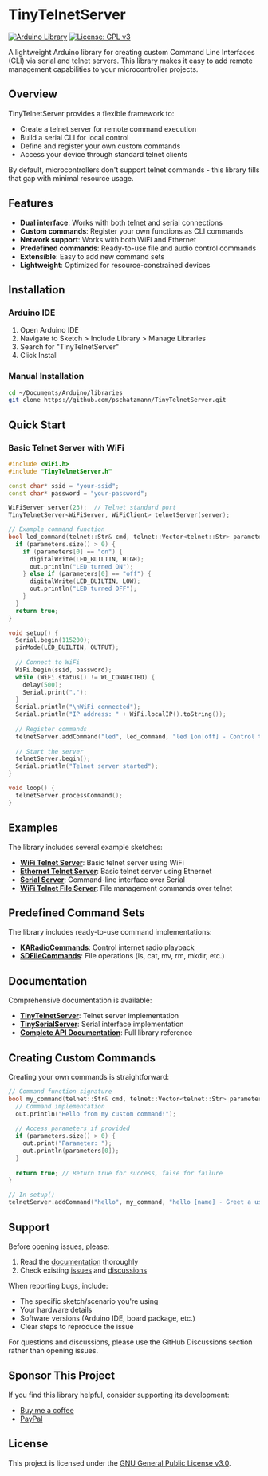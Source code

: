 # TinyTelnetServer

[![Arduino Library](https://img.shields.io/badge/Arduino-Library-blue.svg)](https://www.arduino.cc/reference/en/libraries/)
[![License: GPL v3](https://img.shields.io/badge/License-GPLv3-blue.svg)](https://www.gnu.org/licenses/gpl-3.0)

A lightweight Arduino library for creating custom Command Line Interfaces (CLI) via serial and telnet servers. This library makes it easy to add remote management capabilities to your microcontroller projects.

## Overview

TinyTelnetServer provides a flexible framework to:
- Create a telnet server for remote command execution
- Build a serial CLI for local control
- Define and register your own custom commands
- Access your device through standard telnet clients

By default, microcontrollers don't support telnet commands - this library fills that gap with minimal resource usage.

## Features

- **Dual interface**: Works with both telnet and serial connections
- **Custom commands**: Register your own functions as CLI commands
- **Network support**: Works with both WiFi and Ethernet
- **Predefined commands**: Ready-to-use file and audio control commands
- **Extensible**: Easy to add new command sets
- **Lightweight**: Optimized for resource-constrained devices

## Installation

### Arduino IDE

1. Open Arduino IDE
2. Navigate to Sketch > Include Library > Manage Libraries
3. Search for "TinyTelnetServer"
4. Click Install

### Manual Installation

```bash
cd ~/Documents/Arduino/libraries
git clone https://github.com/pschatzmann/TinyTelnetServer.git

```

## Quick Start

### Basic Telnet Server with WiFi

```cpp
#include <WiFi.h>
#include "TinyTelnetServer.h"

const char* ssid = "your-ssid";
const char* password = "your-password";

WiFiServer server(23);  // Telnet standard port
TinyTelnetServer<WiFiServer, WiFiClient> telnetServer(server);

// Example command function
bool led_command(telnet::Str& cmd, telnet::Vector<telnet::Str> parameters, Print& out, TinySerialServer* self) {
  if (parameters.size() > 0) {
    if (parameters[0] == "on") {
      digitalWrite(LED_BUILTIN, HIGH);
      out.println("LED turned ON");
    } else if (parameters[0] == "off") {
      digitalWrite(LED_BUILTIN, LOW);
      out.println("LED turned OFF");
    }
  }
  return true;
}

void setup() {
  Serial.begin(115200);
  pinMode(LED_BUILTIN, OUTPUT);
  
  // Connect to WiFi
  WiFi.begin(ssid, password);
  while (WiFi.status() != WL_CONNECTED) {
    delay(500);
    Serial.print(".");
  }
  Serial.println("\nWiFi connected");
  Serial.println("IP address: " + WiFi.localIP().toString());
  
  // Register commands
  telnetServer.addCommand("led", led_command, "led [on|off] - Control the LED");
  
  // Start the server
  telnetServer.begin();
  Serial.println("Telnet server started");
}

void loop() {
  telnetServer.processCommand();
}
```

## Examples

The library includes several example sketches:

- **[WiFi Telnet Server](/examples/wifi-telnet-server/wifi-telnet-server.ino)**: Basic telnet server using WiFi
- **[Ethernet Telnet Server](/examples/ethernet-telnet-server/ethernet-telnet-server.ino)**: Basic telnet server using Ethernet
- **[Serial Server](/examples/serial-server/serial-server.ino)**: Command-line interface over Serial
- **[WiFi Telnet File Server](/examples/wifi-telnet-fileserver/wifi-telnet-fileserver.ino)**: File management commands over telnet

## Predefined Command Sets

The library includes ready-to-use command implementations:

- **[KARadioCommands](https://pschatzmann.github.io/TinyTelnetServer/html/classtelnet_1_1_k_a_radio_commands.html)**: Control internet radio playback
- **[SDFileCommands](https://pschatzmann.github.io/TinyTelnetServer/html/classtelnet_1_1_s_d_file_commands.html)**: File operations (ls, cat, mv, rm, mkdir, etc.)

## Documentation

Comprehensive documentation is available:

- **[TinyTelnetServer](https://pschatzmann.github.io/TinyTelnetServer/html/class_tiny_telnet_server.html)**: Telnet server implementation
- **[TinySerialServer](https://pschatzmann.github.io/TinyTelnetServer/html/class_tiny_serial_server.html)**: Serial interface implementation
- **[Complete API Documentation](https://pschatzmann.github.io/TinyTelnetServer/html/index.html)**: Full library reference

## Creating Custom Commands

Creating your own commands is straightforward:

```cpp
// Command function signature
bool my_command(telnet::Str& cmd, telnet::Vector<telnet::Str> parameters, Print& out, TinySerialServer* self) {
  // Command implementation
  out.println("Hello from my custom command!");
  
  // Access parameters if provided
  if (parameters.size() > 0) {
    out.print("Parameter: ");
    out.println(parameters[0]);
  }
  
  return true; // Return true for success, false for failure
}

// In setup()
telnetServer.addCommand("hello", my_command, "hello [name] - Greet a user");
```

## Support

Before opening issues, please:

1. Read the [documentation](https://pschatzmann.github.io/TinyTelnetServer/html/index.html) thoroughly
2. Check existing [issues](https://github.com/pschatzmann/TinyTelnetServer/issues) and [discussions](https://github.com/pschatzmann/TinyTelnetServer/discussions)

When reporting bugs, include:
- The specific sketch/scenario you're using
- Your hardware details
- Software versions (Arduino IDE, board package, etc.)
- Clear steps to reproduce the issue

For questions and discussions, please use the GitHub Discussions section rather than opening issues.

## Sponsor This Project

If you find this library helpful, consider supporting its development:

- [Buy me a coffee](https://www.buymeacoffee.com/philschatzh)
- [PayPal](https://paypal.me/pschatzmann?country.x=CH&locale.x=en_US)

## License

This project is licensed under the [GNU General Public License v3.0](https://www.gnu.org/licenses/gpl-3.0).
```


